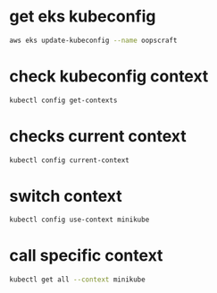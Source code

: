 # get eks kubeconfig

```bash
aws eks update-kubeconfig --name oopscraft
```

# check kubeconfig context

```bash
kubectl config get-contexts 
```

# checks current context 

```bash
kubectl config current-context
```

# switch context

```bash
kubectl config use-context minikube 
```

# call specific context

```bash
kubectl get all --context minikube

```
